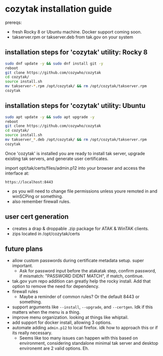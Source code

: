 # cozytak installation guide

prereqs:
- fresh Rocky 8 or Ubuntu machine. Docker support coming soon.
- takserver.rpm or takserver.deb from tak.gov on your system

## installation steps for 'cozytak' utility: Rocky 8

```bash
sudo dnf update -y && sudo dnf install git -y
reboot
git clone https://github.com/cozywho/cozytak
cd cozytak/
source install.sh
mv takserver-*.rpm /opt/cozytak/ && rm /opt/cozytak/takserver.rpm
cozytak
```

## installation steps for 'cozytak' utility: Ubuntu

```bash
sudo apt update -y && sudo apt upgrade -y
reboot
git clone https://github.com/cozywho/cozytak
cd cozytak/
source install.sh
mv takserver_*.deb /opt/cozytak/ && rm /opt/cozytak/takserver.rpm
cozytak
```

Once 'cozytak' is installed you are ready to install tak server, upgrade existing tak servers, and generate user certificates.

import opt/tak/certs/files/admin.p12 into your browser and access the interface at:
```
https://localhost:8443
```
- ps you will need to change file permissions unless youre remoted in and winSCPing or something.
- also remember firewall rules.

## user cert generation
- creates a drap & droppable .zip package for ATAK & WinTAK clients.
- zips located in /opt/cozytak/certs

## future plans
- allow custom passwords during certificate metadata setup. super important.
    - Ask for password input before the atakatak step, confirm password, if mismatch: "PASSWORD DIDNT MATCH", if match, continue.
- tak.gov yum repo addition can greatly help the rocky install. Add that option to remove the need for dependency.
- firewall rules
    - Maybe a reminder of common rules? Or the default 8443 or something.
- support arguments like `--install`, `--upgrade`, and `--certgen`. Idk if this matters when the menu is a thing.
- improve menu organization. looking at things like whiptail.
- add support for docker install, allowing 3 options.
- automate adding `admin.p12` to local firefox. idk how to approach this or if its really necessary.
    - Seems like too many issues can happen with this based on environment, considering standalone minimal tak server and desktop environemt are 2 valid options. Eh.
